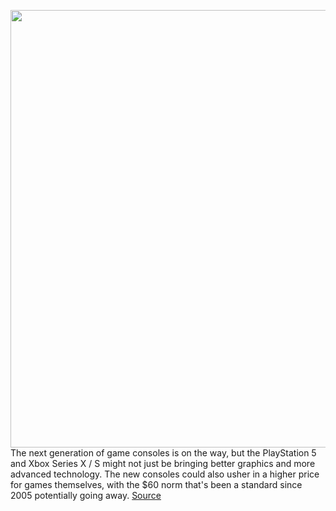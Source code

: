 <img src='https://cdn.vox-cdn.com/thumbor/lnJhOziO8q27viZHu5vGDhWqkRc=/0x0:1461x1165/1200x800/filters:focal(615x467:847x699)/cdn.vox-cdn.com/uploads/chorus_image/image/67408642/2k21.0.png' width='700px' /><br/>
The next generation of game consoles is on the way, but the PlayStation 5 and Xbox Series X / S might not just be bringing better graphics and more advanced technology. The new consoles could also usher in a higher price for games themselves, with the $60 norm that's been a standard since 2005 potentially going away.
<a href='https://www.theverge.com/2020/9/15/21437796/take-two-interactive-ceo-xbox-series-x-playstation-5-titles-price'> Source <a/>
